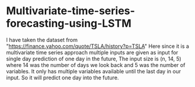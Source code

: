 # Multivariate-time-series-forecasting-using-LSTM
I have taken the dataset from "https://finance.yahoo.com/quote/TSLA/history?p=TSLA"
Here since it is a multivariate time series approach multiple inputs are given as input for single day prediction of one day in the future, The input size is (n, 14, 5) where 14 was the number of days we look back and 5 was the number of variables. It only has multiple variables available until the last day in our input. So it will predict one day into the future.

